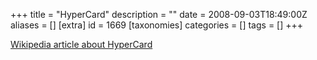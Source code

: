 +++
title = "HyperCard"
description = ""
date = 2008-09-03T18:49:00Z
aliases = []
[extra]
id = 1669
[taxonomies]
categories = []
tags = []
+++



[Wikipedia article about HyperCard](https://en.wikipedia.org/wiki/HyperCard)
